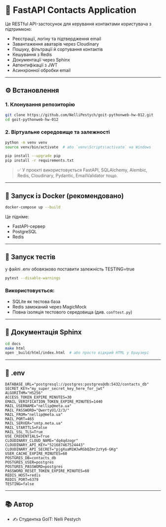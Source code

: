 
# 📇 FastAPI Contacts Application

Це RESTful API-застосунок для керування контактами користувача з підтримкою:
- Реєстрації, логіну та підтвердження email
- Завантаження аватарів через Cloudinary
- Пошуку, фільтрації й сортування контактів
- Кешування з Redis
- Документації через Sphinx
- Автентифікації з JWT
- Асинхронної обробки email

---

## ⚙️ Встановлення

### 1. Клонування репозиторію

```bash
git clone https://github.com/NelliPestych/goit-pythonweb-hw-012.git
cd goit-pythonweb-hw-012
```

### 2. Віртуальне середовище та залежності

```bash
python -m venv venv
source venv/bin/activate  # або `venv\Scripts\activate` на Windows

pip install --upgrade pip
pip install -r requirements.txt
```

> ✅ У проєкті використовується FastAPI, SQLAlchemy, Alembic, Redis, Cloudinary, Pydantic, EmailValidator тощо.

---

## 🐳 Запуск із Docker (рекомендовано)

```bash
docker-compose up --build
```

Це підніме:
- FastAPI-сервер
- PostgreSQL
- Redis

---

## 🧪 Запуск тестів
у файлі .env обовязково поставити залежність TESTING=true
```bash
pytest --disable-warnings
```

### Використовується:
- SQLite як тестова база
- Redis замоканий через MagicMock
- Повна ізоляція тестового середовища (див. `conftest.py`)

---

## 📄 Документація Sphinx

```bash
cd docs
make html
open _build/html/index.html  # або просто відкрий HTML у браузері
```

---

## 📁 .env

```env
DATABASE_URL="postgresql://postgres:postgres@db:5432/contacts_db"
SECRET_KEY="my_super_secret_key_here_for_jwt"
ALGORITHM="HS256"
ACCESS_TOKEN_EXPIRE_MINUTES=30
EMAIL_VERIFICATION_TOKEN_EXPIRE_MINUTES=1440
MAIL_USERNAME="nellip@meta.ua"
MAIL_PASSWORD="QwertyU1/2/3/"
MAIL_FROM="nellip@meta.ua"
MAIL_PORT=465
MAIL_SERVER="smtp.meta.ua"
MAIL_STARTTLS=False
MAIL_SSL_TLS=True
USE_CREDENTIALS=True
CLOUDINARY_CLOUD_NAME="dq4qdzogr"
CLOUDINARY_API_KEY="521687467524443"
CLOUDINARY_API_SECRET="pjgXuaM1WJwRGbQZmr2zYy6-GKg"
USER_CACHE_EXPIRE_MINUTES=60
POSTGRES_DB=contacts_db
POSTGRES_USER=postgres
POSTGRES_PASSWORD=postgres
PASSWORD_RESET_TOKEN_EXPIRE_MINUTES=60
REDIS_HOST=redis
REDIS_PORT=6379
TESTING=false
```

---

## 📚 Автор

- ✍️ Студентка GoIT: Nelli Pestych
